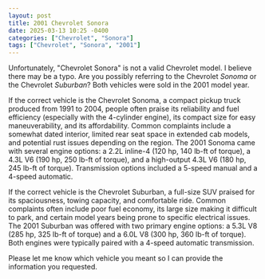 ```yaml
---
layout: post
title: 2001 Chevrolet Sonora
date: 2025-03-13 10:25 -0400
categories: ["Chevrolet", "Sonora"]
tags: ["Chevrolet", "Sonora", "2001"]
---
```

Unfortunately, "Chevrolet Sonora" is not a valid Chevrolet model. I believe there may be a typo. Are you possibly referring to the Chevrolet *Sonoma* or the Chevrolet *Suburban*? Both vehicles were sold in the 2001 model year.

If the correct vehicle is the Chevrolet Sonoma, a compact pickup truck produced from 1991 to 2004, people often praise its reliability and fuel efficiency (especially with the 4-cylinder engine), its compact size for easy maneuverability, and its affordability. Common complaints include a somewhat dated interior, limited rear seat space in extended cab models, and potential rust issues depending on the region. The 2001 Sonoma came with several engine options: a 2.2L inline-4 (120 hp, 140 lb-ft of torque), a 4.3L V6 (190 hp, 250 lb-ft of torque), and a high-output 4.3L V6 (180 hp, 245 lb-ft of torque). Transmission options included a 5-speed manual and a 4-speed automatic.

If the correct vehicle is the Chevrolet Suburban, a full-size SUV praised for its spaciousness, towing capacity, and comfortable ride. Common complaints often include poor fuel economy, its large size making it difficult to park, and certain model years being prone to specific electrical issues. The 2001 Suburban was offered with two primary engine options: a 5.3L V8 (285 hp, 325 lb-ft of torque) and a 6.0L V8 (300 hp, 360 lb-ft of torque). Both engines were typically paired with a 4-speed automatic transmission.

Please let me know which vehicle you meant so I can provide the information you requested.

